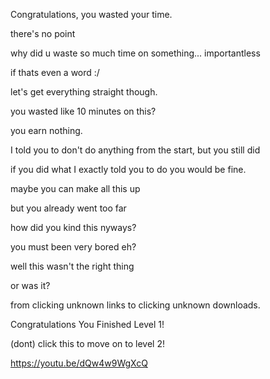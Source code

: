 Congratulations, you wasted your time. 

there's no point

why did u waste so much time on something... importantless


if thats even a word :/


let's get everything straight though. 


you wasted like 10 minutes on this? 


you earn nothing. 

I told you to don't do anything from the start, but you still did


if you did what I exactly told you to do you would be fine. 


maybe you can make all this up


but you already went too far 


how did you kind this nyways? 


you must been very bored eh? 


well this wasn't the right thing


or was it? 


from clicking unknown links to clicking unknown downloads. 





Congratulations You Finished Level 1! 

(dont) click this to move on to level 2! 

https://youtu.be/dQw4w9WgXcQ

















